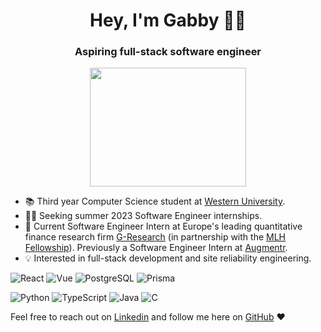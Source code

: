 <h1 align="center">Hey, I'm Gabby 👋🏼 </h1>

<h3 align="center">Aspiring full-stack software engineer</h3> 
<p align="center"><img align="center" src="https://i.imgur.com/IkdLIvu.gif" width="250px" height="190px"/></p>

- 📚 Third year Computer Science student at [Western University](https://www.uwo.ca/).
- 🕵️‍♀️ Seeking summer 2023 Software Engineer internships.
- 💼 Current Software Engineer Intern at Europe's leading quantitative finance research firm [G-Research](https://www.gresearch.co.uk/) (in partnership with the [MLH Fellowship](https://fellowship.mlh.io/)). Previously a Software Engineer Intern at [Augmentr](https://www.linkedin.com/company/augmentr/).
- 💡 Interested in full-stack development and site reliability engineering.


![React](https://img.shields.io/badge/react-%2320232a.svg?style=for-the-badge&logo=react&logoColor=%2361DAFB)
![Vue](https://img.shields.io/badge/Vue.js-35495E?style=for-the-badge&logo=vue.js&logoColor=4FC08D)
![PostgreSQL](https://img.shields.io/badge/PostgreSQL-316192?style=for-the-badge&logo=postgresql&logoColor=white)
![Prisma](https://img.shields.io/badge/Prisma-3982CE?style=for-the-badge&logo=Prisma&logoColor=white)


![Python](https://img.shields.io/badge/Python-3776AB?style=for-the-badge&logo=python&logoColor=white)
![TypeScript](https://img.shields.io/badge/TypeScript-007ACC?style=for-the-badge&logo=typescript&logoColor=white)
![Java](https://img.shields.io/badge/Java-ED8B00?style=for-the-badge&logo=openjdk&logoColor=white)
![C](https://img.shields.io/badge/C-00599C?style=for-the-badge&logo=c&logoColor=white)


Feel free to reach out on [Linkedin](https://www.linkedin.com/in/gabrielle-niamat/) and follow me here on [GitHub](https://github.com/pidgey0403) ❤️
